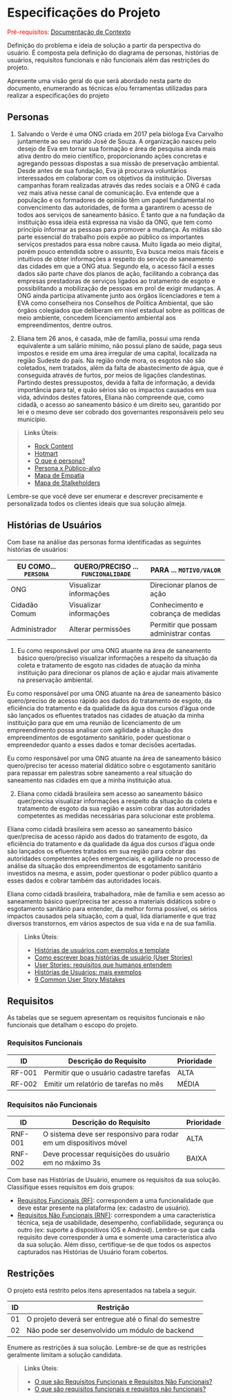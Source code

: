 # Especificações do Projeto

<span style="color:red">Pré-requisitos: <a href="1-Documentação de Contexto.md"> Documentação de Contexto</a></span>

Definição do problema e ideia de solução a partir da perspectiva do usuário. É composta pela definição do  diagrama de personas, histórias de usuários, requisitos funcionais e não funcionais além das restrições do projeto.

Apresente uma visão geral do que será abordado nesta parte do documento, enumerando as técnicas e/ou ferramentas utilizadas para realizar a especificações do projeto

## Personas

1. Salvando o Verde é uma ONG criada em 2017 pela bióloga Eva Carvalho juntamente ao seu marido José de Souza. A organização nasceu pelo desejo de Eva em tornar sua formação e área de pesquisa ainda mais ativa dentro do meio científico, proporcionando ações concretas e agregando pessoas dispostas a sua missão de preservação ambiental. Desde antes de sua fundação, Eva já procurava voluntários interessados em colaborar com os objetivos da instituição. Diversas campanhas foram realizadas através das redes sociais e a ONG é cada vez mais ativa nesse canal de comunicação. Eva entende que a população e os formadores de opinião têm um papel fundamental no convencimento das autoridades, de forma a garantirem o acesso de todos aos serviços de saneamento básico. É tanto que a na fundação da instituição essa ideia está expressa na visão da ONG, que tem como princípio informar as pessoas para promover a mudança. As mídias são parte essencial do trabalho pois expõe ao público os importantes serviços prestados para essa nobre causa. Muito ligada ao meio digital, porém pouco entendida sobre o assunto, Eva busca meios mais fáceis e intuitivos de obter informações a respeito do serviço de saneamento das cidades em que a ONG atua. Segundo ela, o acesso fácil a esses dados são parte chave dos planos de ação, facilitando a cobrança das empresas prestadoras de serviços ligados ao tratamento de esgoto e possibilitando a mobilização de pessoas em prol de exigir mudanças. A ONG ainda participa ativamente junto aos órgãos licenciadores e tem a EVA como conselheira nos Conselhos de Política Ambiental, que são órgãos colegiados que deliberam em nível estadual sobre as políticas de meio ambiente, concedem licenciamento ambiental aos empreendimentos, dentre outros.

2. Eliana tem 26 anos, é casada, mãe de família, possui uma renda equivalente a um salário mínimo, não possui plano de saúde, paga seus impostos e reside em uma área irregular de uma capital, localizada na região Sudeste do país. Na região onde mora, os esgotos não são coletados, nem tratados, além da falta de abastecimento de água, que é conseguida através de furtos, por meios de ligações clandestinas. Partindo destes pressupostos, devida à falta de informação, a devida importância para tal, e quão sérios são os impactos causados em sua vida, advindos destes fatores, Eliana não compreende que, como cidadã, o acesso ao saneamento básico é um direito seu, garantido por lei e o mesmo deve ser cobrado dos governantes responsáveis pelo seu município.

> **Links Úteis**:
> - [Rock Content](https://rockcontent.com/blog/personas/)
> - [Hotmart](https://blog.hotmart.com/pt-br/como-criar-persona-negocio/)
> - [O que é persona?](https://resultadosdigitais.com.br/blog/persona-o-que-e/)
> - [Persona x Público-alvo](https://flammo.com.br/blog/persona-e-publico-alvo-qual-a-diferenca/)
> - [Mapa de Empatia](https://resultadosdigitais.com.br/blog/mapa-da-empatia/)
> - [Mapa de Stalkeholders](https://www.racecomunicacao.com.br/blog/como-fazer-o-mapeamento-de-stakeholders/)
>
Lembre-se que você deve ser enumerar e descrever precisamente e personalizada todos os clientes ideais que sua solução almeja.

## Histórias de Usuários

Com base na análise das personas forma identificadas as seguintes histórias de usuários:

|EU COMO... `PERSONA`| QUERO/PRECISO ... `FUNCIONALIDADE` |PARA ... `MOTIVO/VALOR`                 |
|--------------------|------------------------------------|----------------------------------------|
|ONG                 | Visualizar informações             | Direcionar planos de ação              |
|Cidadão Comum       | Visualizar informações             | Conhecimento e cobrança de medidas     |
|Administrador       | Alterar permissões                 | Permitir que possam administrar contas |

1. Eu como responsável por uma ONG atuante na área de saneamento básico quero/preciso visualizar informações a respeito da situação da coleta e tratamento de esgoto nas cidades de atuação da minha instituição para direcionar os planos de ação e ajudar mais ativamente na preservação ambiental.

Eu como responsável por uma ONG atuante na área de saneamento básico quero/preciso de acesso rápido aos dados do tratamento de esgoto, da eficiência do tratamento e da qualidade da água dos cursos d’água onde são lançados os efluentes tratados nas cidades de atuação da minha instituição para que em uma reunião de licenciamento de um empreendimento possa analisar com agilidade a situação dos empreendimentos de esgotamento sanitário, poder questionar o empreendedor quanto a esses dados e tomar decisões acertadas.

Eu como responsável por uma ONG atuante na área de saneamento básico quero/preciso ter acesso material didático sobre o esgotamento sanitário para repassar em palestras sobre saneamento a real situação do saneamento nas cidades em que a minha instituição atua.

2. Eliana como cidadã brasileira sem acesso ao saneamento básico quer/precisa visualizar informações a respeito da situação da coleta e tratamento de esgoto da sua região e assim cobrar das autoridades competentes as medidas necessárias para solucionar este problema.

Eliana como cidadã brasileira sem acesso ao saneamento básico quer/precisa de acesso rápido aos dados do tratamento de esgoto, da eficiência do tratamento e da qualidade da água dos cursos d’água onde são lançados os efluentes tratados em sua região para cobrar das autoridades competentes ações emergenciais, e agilidade no processo de análise da situação dos empreendimentos de esgotamento sanitário investidos na mesma, e assim, poder questionar o poder público quanto a esses dados e cobrar também das autoridades locais.

Eliana como cidadã brasileira, trabalhadora, mãe de família e sem acesso ao saneamento básico quer/precisa ter acesso a materiais didáticos sobre o esgotamento sanitário para entender, da melhor forma possível, os sérios impactos causados pela situação, com a qual, lida diariamente e que traz diversos transtornos, em vários aspectos de sua vida e na de sua família.


> **Links Úteis**:
> - [Histórias de usuários com exemplos e template](https://www.atlassian.com/br/agile/project-management/user-stories)
> - [Como escrever boas histórias de usuário (User Stories)](https://medium.com/vertice/como-escrever-boas-users-stories-hist%C3%B3rias-de-usu%C3%A1rios-b29c75043fac)
> - [User Stories: requisitos que humanos entendem](https://www.luiztools.com.br/post/user-stories-descricao-de-requisitos-que-humanos-entendem/)
> - [Histórias de Usuários: mais exemplos](https://www.reqview.com/doc/user-stories-example.html)
> - [9 Common User Story Mistakes](https://airfocus.com/blog/user-story-mistakes/)

## Requisitos

As tabelas que se seguem apresentam os requisitos funcionais e não funcionais que detalham o escopo do projeto.

### Requisitos Funcionais

|ID    | Descrição do Requisito  | Prioridade |
|------|-----------------------------------------|----|
|RF-001| Permitir que o usuário cadastre tarefas | ALTA | 
|RF-002| Emitir um relatório de tarefas no mês   | MÉDIA |


### Requisitos não Funcionais

|ID     | Descrição do Requisito  |Prioridade |
|-------|-------------------------|----|
|RNF-001| O sistema deve ser responsivo para rodar em um dispositivos móvel | ALTA | 
|RNF-002| Deve processar requisições do usuário em no máximo 3s |  BAIXA | 

Com base nas Histórias de Usuário, enumere os requisitos da sua solução. Classifique esses requisitos em dois grupos:

- [Requisitos Funcionais
 (RF)](https://pt.wikipedia.org/wiki/Requisito_funcional):
 correspondem a uma funcionalidade que deve estar presente na
  plataforma (ex: cadastro de usuário).
- [Requisitos Não Funcionais
  (RNF)](https://pt.wikipedia.org/wiki/Requisito_n%C3%A3o_funcional):
  correspondem a uma característica técnica, seja de usabilidade,
  desempenho, confiabilidade, segurança ou outro (ex: suporte a
  dispositivos iOS e Android).
Lembre-se que cada requisito deve corresponder à uma e somente uma
característica alvo da sua solução. Além disso, certifique-se de que
todos os aspectos capturados nas Histórias de Usuário foram cobertos.

## Restrições

O projeto está restrito pelos itens apresentados na tabela a seguir.

|ID| Restrição                                             |
|--|-------------------------------------------------------|
|01| O projeto deverá ser entregue até o final do semestre |
|02| Não pode ser desenvolvido um módulo de backend        |


Enumere as restrições à sua solução. Lembre-se de que as restrições geralmente limitam a solução candidata.

> **Links Úteis**:
> - [O que são Requisitos Funcionais e Requisitos Não Funcionais?](https://codificar.com.br/requisitos-funcionais-nao-funcionais/)
> - [O que são requisitos funcionais e requisitos não funcionais?](https://analisederequisitos.com.br/requisitos-funcionais-e-requisitos-nao-funcionais-o-que-sao/)
